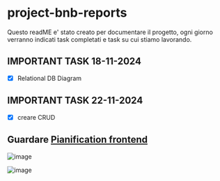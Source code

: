 # project-bnb-reports

Questo readME e' stato creato per documentare il progetto, ogni giorno verranno indicati task completati e task su cui stiamo lavorando.

## IMPORTANT TASK 18-11-2024

- [x] Relational DB Diagram

## IMPORTANT TASK 22-11-2024

- [x] creare CRUD


Guardare [Pianification frontend](https://github.com/project-bnb/project-bnb-reports/blob/main/Pianification/frontend.md)
---
![image](https://github.com/user-attachments/assets/6acb91d1-f3e3-4ede-b809-9b68354670b9)

![image](https://github.com/user-attachments/assets/81174018-c314-4b50-b51a-be3302b133d9)




